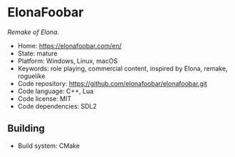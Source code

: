 # ElonaFoobar

_Remake of Elona._

- Home: https://elonafoobar.com/en/
- State: mature
- Platform: Windows, Linux, macOS
- Keywords: role playing, commercial content, inspired by Elona, remake, roguelike
- Code repository: https://github.com/elonafoobar/elonafoobar.git
- Code language: C++, Lua
- Code license: MIT
- Code dependencies: SDL2

## Building

- Build system: CMake
